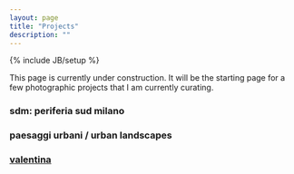 ```yaml
---
layout: page
title: "Projects"
description: ""
---
```

{% include JB/setup %}

This page is currently under construction. It will be the starting page for a few photographic projects that I am currently curating.

### sdm: periferia sud milano
### paesaggi urbani / urban landscapes
### [valentina](project-valentina.html)


<!-- ### [sdm: periferia sud milano](project-sdm.html)

### [paesaggi urbani / urban landscapes](project-milano.html)

 -->